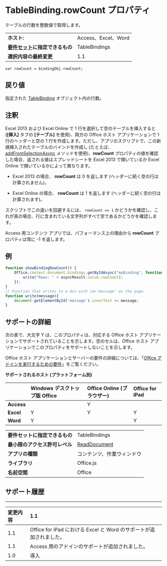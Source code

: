 
# TableBinding.rowCount プロパティ
テーブルの行数を整数値で取得します。

|||
|:-----|:-----|
|**ホスト:**|Access、Excel、Word|
|**[要件セット](../../docs/overview/specify-office-hosts-and-api-requirements.md)に指定できるもの**|TableBindings|
|**選択内容の最終変更**|1.1|

```
var rowCount = bindingObj.rowCount;
```


## 戻り値

指定された [TableBinding](../../reference/shared/binding.tablebinding.md) オブジェクト内の行数。


## 注釈

Excel 2013 および Excel Online で 1 行を選択して空のテーブルを挿入すると (**[挿入]** タブの **[テーブル]** を使用)、両方の Office ホスト アプリケーションで 1 行のヘッダーと空の 1 行を作成します。ただし、アプリのスクリプトで、この新規挿入されたテーブルのバインドを作成し (たとえば、[addFromSelectionAsync](../../reference/shared/bindings.addfromselectionasync.md) メソッドを使用)、**rowCount** プロパティの値を確認した場合、返される値はスプレッドシートを Excel 2013 で開いているか Excel Online で開いているかによって異なります。


- Excel 2013 の場合、 **rowCount** は 0 を返します (ヘッダーに続く空の行は計算されません)。
    
- Excel Online の場合、 **rowCount** は 1 を返します (ヘッダーに続く空の行は計算されます)。
    
スクリプトでこの違いを回避するには、 `rowCount == 1` かどうかを確認し、これが真の場合、行に含まれている文字列がすべて空であるかどうかを確認します。

Access 用コンテンツ アプリでは、パフォーマンス上の理由から  **rowCount** プロパティは常に -1 を返します。


## 例




```js
function showBindingRowCount() {
    Office.context.document.bindings.getByIdAsync("myBinding", function (asyncResult) {
        write("Rows: " + asyncResult.value.rowCount);
    });
}
// Function that writes to a div with id='message' on the page.
function write(message){
    document.getElementById('message').innerText += message; 
}
```




## サポートの詳細


次の表で、大文字 Y は、このプロパティは、対応する Office ホスト アプリケーションでサポートされていることを示します。空のセルは、Office ホスト アプリケーションでこのプロパティをサポートしないことを示します。

Office ホスト アプリケーションとサーバーの要件の詳細については、「[Office アドインを実行するための要件](../../docs/overview/requirements-for-running-office-add-ins.md)」をご覧ください。


**サポートされるホスト (プラットフォーム別)**


||**Windows デスクトップ版 Office**|**Office Online (ブラウザー)**|**Office for iPad**|
|:-----|:-----|:-----|:-----|
|**Access**||Y||
|**Excel**|Y|Y|Y|
|**Word**|Y||Y|

|||
|:-----|:-----|
|**要件セットに指定できるもの**|TableBindings|
|**最小限のアクセス許可レベル**|[ReadDocument](../../docs/develop/requesting-permissions-for-api-use-in-content-and-task-pane-add-ins.md)|
|**アプリの種類**|コンテンツ、作業ウィンドウ|
|**ライブラリ**|Office.js|
|**名前空間**|Office|

## サポート履歴



****


|**変更内容**|**1.1**|
|:-----|:-----|
|1.1|Office for iPad における Excel と Word のサポートが追加されました。|
|1.1|Access 用のアドインのサポートが追加されました。|
|1.0|導入|
